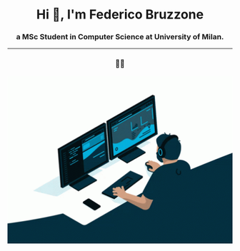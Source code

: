 <!-- ### Hi there 👋 -->

<h1 align="center">Hi 👋, I'm Federico Bruzzone</h1>
<h3 align="center">a MSc Student in Computer Science at University of Milan. </h3>

---

<h3 align="center"> 👩‍💻 </h3>

<p align="center"><img align="center" width="800" src ="documents/coding.gif"></img></p>

<!-- [![Top Langs](https://github-readme-stats.vercel.app/api/top-langs/?username=FedericoBruzzone&langs_count=20)](https://github.com/anuraghazra/github-readme-stats) -->

<!-- <img src="https://github-readme-stats.vercel.app/api?username=FedericoBruzzone&show_icons=true" alt="Github Activity"> -->

<!-- <p align="left"> <img src="https://komarev.com/ghpvc/?username=FedericoBruzzone&label=Profile%20views&color=0e75b6&style=flat" alt="FedericoBruzzone" /></p> -->

<!--
**FedericoBruzzone/FedericoBruzzone** is a ✨ _special_ ✨ repository because its `README.md` (this file) appears on your GitHub profile.

Here are some ideas to get you started:

- 🔭 I’m currently working on ...
- 🌱 I’m currently learning ...
- 👯 I’m looking to collaborate on ...
- 🤔 I’m looking for help with ...
- 💬 Ask me about ...
- 📫 How to reach me: ...
- 😄 Pronouns: ...
- ⚡ Fun fact: ...
-->

<!-- ![programming.gif](documents/programming.gif) -->
